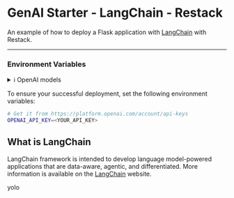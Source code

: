 # GenAI Starter - LangChain - Restack

An example of how to deploy a Flask application with [LangChain](https://python.langchain.com/en/latest/index.html) with Restack.

---
### Environment Variables

<details>

<summary>ℹ️ OpenAI models</summary>

In this example, we chose OpenAI's models for the sake of simplicity, but you're free to choose the models you prefer as LangChain provides support for other models as well. In that case, we recommend you remove the `OPENAI_API_KEY` environment variable and the relevant application code.

</details>

To ensure your successful deployment, set the following environment variables:

```bash
# Get it from https://platform.openai.com/account/api-keys
OPENAI_API_KEY=<YOUR_API_KEY>
```

## What is LangChain
LangChain framework is intended to develop language model-powered applications that are data-aware, agentic, and differentiated. More information is available on the [LangChain](https://python.langchain.com/en/latest/index.html) website.


yolo
